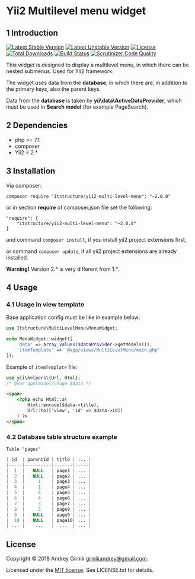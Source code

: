 Yii2 Multilevel menu widget
==============

1 Introduction
----------------------------

[![Latest Stable Version](https://poser.pugx.org/itstructure/yii2-multi-level-menu/v/stable)](https://packagist.org/packages/itstructure/yii2-multi-level-menu)
[![Latest Unstable Version](https://poser.pugx.org/itstructure/yii2-multi-level-menu/v/unstable)](https://packagist.org/packages/itstructure/yii2-multi-level-menu)
[![License](https://poser.pugx.org/itstructure/yii2-multi-level-menu/license)](https://packagist.org/packages/itstructure/yii2-multi-level-menu)
[![Total Downloads](https://poser.pugx.org/itstructure/yii2-multi-level-menu/downloads)](https://packagist.org/packages/itstructure/yii2-multi-level-menu)
[![Build Status](https://scrutinizer-ci.com/g/itstructure/yii2-multi-level-menu/badges/build.png?b=master)](https://scrutinizer-ci.com/g/itstructure/yii2-multi-level-menu/build-status/master)
[![Scrutinizer Code Quality](https://scrutinizer-ci.com/g/itstructure/yii2-multi-level-menu/badges/quality-score.png?b=master)](https://scrutinizer-ci.com/g/itstructure/yii2-multi-level-menu/?branch=master)

This widget is designed to display a multilevel menu, in which there can be nested submenus. Used for Yii2 framework.

The widget uses data from the **database**, in which there are, in addition to the primary keys, also the parent keys.

Data from the **database** is taken by **yii\data\ActiveDataProvider**, which must be used in **Search model** (for example PageSearch).

2 Dependencies
----------------------------

- php >= 7.1
- composer
- Yii2 = 2.*

3 Installation
----------------------------

Via composer:

```composer require "itstructure/yii2-multi-level-menu": "~2.0.0"```

or in section **require** of composer.json file set the following:
```
"require": {
    "itstructure/yii2-multi-level-menu": "~2.0.0"
}
```
and command ```composer install```, if you install yii2 project extensions first,

or command ```composer update```, if all yii2 project extensions are already installed.

**Warning!** Version 2.* is very different from 1.*.

## 4 Usage

### 4.1 Usage in view template

Base application config must be like in example below:

```php
use Itstructure\MultiLevelMenu\MenuWidget;
```
```php
echo MenuWidget::widget([
    'data' => array_values($dataProvider->getModels()),
    'itemTemplate' => '@app/views/MultiLevelMenu/main.php'
]);
```

Example of ```itemTemplate``` file:

```php
use yii\helpers\{Url, Html};
/* @var app\models\Page $data */
```
```html
<span>
    <?php echo Html::a(
        Html::encode($data->title),
        Url::to(['view', 'id' => $data->id])
    ) ?>
</span>
```

### 4.2 Database table structure example

```Table "pages"```

```php
| id  | parentId | title | ... |
|-----|----------|-------|-----|
|  1  |   NULL   | page1 | ... |
|  2  |   NULL   | page2 | ... |
|  3  |     1    | page3 | ... |
|  4  |     1    | page4 | ... |
|  5  |     4    | page5 | ... |
|  6  |     4    | page6 | ... |
|  7  |     3    | page7 | ... |
|  8  |     3    | page8 | ... |
|  9  |   NULL   | page9 | ... |
|  10 |   NULL   | page10| ... |
| ... |    ...   |  ...  | ... |
```

License
----------------------------

Copyright © 2018 Andrey Girnik girnikandrey@gmail.com.

Licensed under the [MIT license](http://opensource.org/licenses/MIT). See LICENSE.txt for details.
